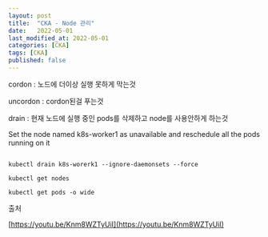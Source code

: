 ```yaml
---
layout: post
title:  "CKA - Node 관리"
date:   2022-05-01
last_modified_at: 2022-05-01
categories: [CKA]
tags: [CKA]
published: false
---
```


cordon : 노드에 더이상 실행 못하게 막는것

uncordon : cordon된걸 푸는것

drain : 현재 노드에 실행 중인 pods를 삭제하고 node를 사용안하게 하는것


Set the node named k8s-worker1 as unavailable and reschedule all the pods running on it

```shell

kubectl drain k8s-worerk1 --ignore-daemonsets --force

kubectl get nodes

kubectl get pods -o wide

```

출처

[https://youtu.be/Knm8WZTyUiI](https://youtu.be/Knm8WZTyUiI)